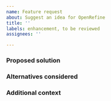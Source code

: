 ```yaml
---
name: Feature request
about: Suggest an idea for OpenRefine
title: ''
labels: enhancement, to be reviewed
assignees: ''

---
```


<!-- Please provide a clear and concise description of your problem or unsatisfied needs. Ex. I'm always frustrated when [...] or, It would be easier if OpenRefine did [...]. This comment can be deleted, if desired, but it will be hidden in your final submission. Please make sure that your new text is outside the enclosing angle brackets. -->

### Proposed solution
<!-- If you have a proposal for how this need could be met, please provide a clear and concise description of what you want to happen. -->

### Alternatives considered
<!-- If there alternative solutions that you have considered or think should be considered, please list them here -->

### Additional context
<!-- Add any other context or screenshots about the feature request here. -->
